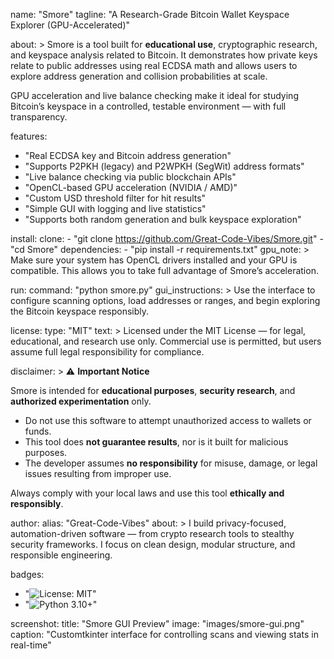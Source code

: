name: "Smore"
tagline: "A Research-Grade Bitcoin Wallet Keyspace Explorer (GPU-Accelerated)"

about: >
  Smore is a tool built for **educational use**, cryptographic research,
  and keyspace analysis related to Bitcoin. It demonstrates how private keys
  relate to public addresses using real ECDSA math and allows users to explore
  address generation and collision probabilities at scale.

  GPU acceleration and live balance checking make it ideal for studying Bitcoin’s keyspace
  in a controlled, testable environment — with full transparency.

features:
  - "Real ECDSA key and Bitcoin address generation"
  - "Supports P2PKH (legacy) and P2WPKH (SegWit) address formats"
  - "Live balance checking via public blockchain APIs"
  - "OpenCL-based GPU acceleration (NVIDIA / AMD)"
  - "Custom USD threshold filter for hit results"
  - "Simple GUI with logging and live statistics"
  - "Supports both random generation and bulk keyspace exploration"

install:
  clone:
    - "git clone https://github.com/Great-Code-Vibes/Smore.git"
    - "cd Smore"
  dependencies:
    - "pip install -r requirements.txt"
  gpu_note: >
    Make sure your system has OpenCL drivers installed and your GPU is compatible.
    This allows you to take full advantage of Smore’s acceleration.

run:
  command: "python smore.py"
  gui_instructions: >
    Use the interface to configure scanning options, load addresses or ranges,
    and begin exploring the Bitcoin keyspace responsibly.

license:
  type: "MIT"
  text: >
    Licensed under the MIT License — for legal, educational, and research use only.
    Commercial use is permitted, but users assume full legal responsibility for compliance.

disclaimer: >
  ⚠️ **Important Notice**

  Smore is intended for **educational purposes**, **security research**, and **authorized experimentation** only.

  - Do not use this software to attempt unauthorized access to wallets or funds.
  - This tool does **not guarantee results**, nor is it built for malicious purposes.
  - The developer assumes **no responsibility** for misuse, damage, or legal issues resulting from improper use.

  Always comply with your local laws and use this tool **ethically and responsibly**.

author:
  alias: "Great-Code-Vibes"
  about: >
    I build privacy-focused, automation-driven software — from crypto research tools to
    stealthy security frameworks. I focus on clean design, modular structure, and responsible engineering.

badges:
  - "![License: MIT](https://img.shields.io/badge/License-MIT-yellow.svg)"
  - "![Python 3.10+](https://img.shields.io/badge/python-3.10+-blue.svg)"

screenshot:
  title: "Smore GUI Preview"
  image: "images/smore-gui.png"
  caption: "Customtkinter interface for controlling scans and viewing stats in real-time"
